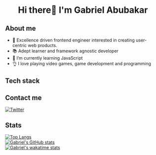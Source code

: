 # <p align="center">Hi there👋 I'm Gabriel Abubakar</p>
## About me
- 🔭 Excellence driven frontend engineer interested in creating user-centric web products.
- 📚 Adept learner and framework agnostic developer
- 🌱 I’m currently learning JavaScript
- 👌 I love playing video games, game development and programming 


## Tech stack

  
  ## Contact me
  [![Twitter](https://img.shields.io/badge/Twitter-%231DA1F2.svg?style=for-the-badge&logo=Twitter&logoColor=white)](https://twitter.com/GabeAbubakarr)
  
## Stats
[![Top Langs](https://github-readme-stats.vercel.app/api/top-langs/?username=GabrielAbubakar&layout=compact&theme=vue-dark)](https://github.com/GabrielAbubakar/github-readme-stats) <br/>
[![Gabriel's GitHub stats](https://github-readme-stats.vercel.app/api?username=GabrielAbubakar&show_icons=true&theme=vue-dark)](https://github.com/GabrielAbubakar/github-readme-stats) <br/>
[![Gabriel's wakatime stats](https://github-readme-stats.vercel.app/api/wakatime?username=gabrielabubakar&theme=vue-dark)](https://github.com/GabrielAbubakar/github-readme-stats) <br/>
